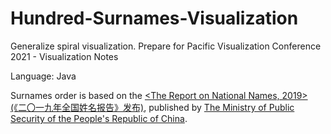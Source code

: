 # Hundred-Surnames-Visualization
Generalize spiral visualization. Prepare for Pacific Visualization Conference 2021 - Visualization Notes 

Language: Java 

Surnames order is based on the [<The Report on National Names, 2019> (《二〇一九年全国姓名报告》发布)](https://app.mps.gov.cn/gdnps/pc/content.jsp?id=7478899), published by [The Ministry of Public Security of the People's Republic of China](https://www.mps.gov.cn/). 
